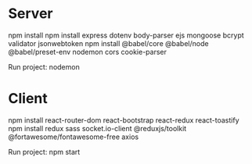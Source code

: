 # Server

npm install
npm install express dotenv body-parser ejs mongoose bcrypt validator jsonwebtoken
npm install @babel/core @babel/node @babel/preset-env nodemon cors cookie-parser

Run project: nodemon

# Client

npm install react-router-dom react-bootstrap react-redux react-toastify
npm install redux sass socket.io-client @reduxjs/toolkit @fortawesome/fontawesome-free axios

Run project: npm start

